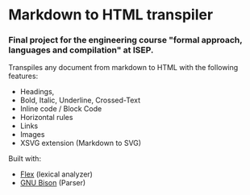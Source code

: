 # Markdown to HTML transpiler
### Final project for the engineering course "formal approach, languages and compilation" at ISEP.

Transpiles any document from markdown to HTML with the following features: 
* Headings,
* Bold, Italic, Underline, Crossed-Text
* Inline code / Block Code
* Horizontal rules
* Links
* Images
* XSVG extension (Markdown to SVG)

Built with:
* [Flex](https://github.com/westes/flex) (lexical analyzer)
* [GNU Bison](https://github.com/akimd/bison) (Parser)
